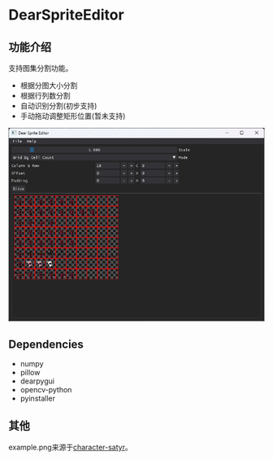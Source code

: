 # DearSpriteEditor

## 功能介绍

支持图集分割功能。

* 根据分图大小分割
* 根据行列数分割
* 自动识别分割(初步支持)
* 手动拖动调整矩形位置(暂未支持)

![assets/example.png](assets/example.png)

## Dependencies

* numpy
* pillow
* dearpygui
* opencv-python
* pyinstaller

## 其他
example.png来源于[character-satyr](https://lucky-loops.itch.io/character-satyr)。